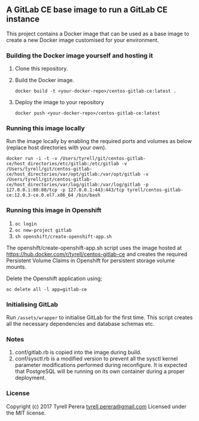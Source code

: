 ## A GitLab CE base image to run a GitLab CE instance

This project contains a Docker image that can be used as a base image to create a new Docker image customised for your environment.


### Building the Docker image yourself and hosting it

  1. Clone this repository.
  2. Build the Docker image.

     `docker build -t <your-docker-repo>/centos-gitlab-ce:latest .`

  3. Deploy the image to your repository

      `docker push <your-docker-repo>/centos-gitlab-ce:latest`

### Running this image locally

Run the image locally by enabling the required ports and volumes as below (replace host directories with your own).

  `docker run -i -t -v /Users/tyrell/git/centos-gitlab-ce/host_directories/etc/gitlab:/etc/gitlab -v /Users/tyrell/git/centos-gitlab-ce/host_directories/var/opt/gitlab:/var/opt/gitlab -v /Users/tyrell/git/centos-gitlab-ce/host_directories/var/log/gitlab:/var/log/gitlab -p 127.0.0.1:80:80/tcp -p 127.0.0.1:443:443/tcp tyrell/centos-gitlab-ce:12.0.3-ce.0.el7.x86_64 /bin/bash`


### Running this image in Openshift

  1. `oc login`
  2. `oc new-project gitlab`
  3. `sh openshift/create-openshift-app.sh`

The openshift/create-openshift-app.sh script uses the image hosted at https://hub.docker.com/r/tyrell/centos-gitlab-ce and creates the required Persistent Volume Claims in Openshift for persistent storage volume mounts.

Delete the Openshift application using;

  `oc delete all -l app=gitlab-ce`


### Initialising GitLab

Run `/assets/wrapper` to initialise GitLab for the first time. This script creates all the necessary dependencies and database schemas etc.


### Notes

  1. conf/gitlab.rb is copied into the image during build.
  2. conf/sysctl.rb is a modified version to prevent all the sysctl kernel parameter modifications performed during reconfigure. It is expected that PostgreSQL will be running on its own container during a proper deployment.


### License
Copyright (c) 2017 Tyrell Perera <tyrell.perera@gmail.com>
Licensed under the MIT license.

